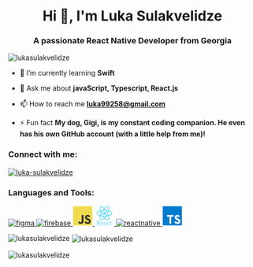 <h1 align="center">Hi 👋, I'm Luka Sulakvelidze</h1>
<h3 align="center">A passionate React Native Developer from Georgia</h3>

<p align="left"> <img src="https://komarev.com/ghpvc/?username=lukasulakvelidze&label=Profile%20views&color=0e75b6&style=flat" alt="lukasulakvelidze" /> </p>

- 🌱 I’m currently learning **Swift**

- 💬 Ask me about **javaScript, Typescript, React.js**

- 📫 How to reach me **luka99258@gmail.com**

- ⚡ Fun fact **My dog, Gigi, is my constant coding companion. He even has his own GitHub account (with a little help from me)!**

<h3 align="left">Connect with me:</h3>
<p align="left">
<a href="https://linkedin.com/in/luka-sulakvelidze" target="_blank"><img align="center" src="https://raw.githubusercontent.com/rahuldkjain/github-profile-readme-generator/master/src/images/icons/Social/linked-in-alt.svg" alt="luka-sulakvelidze" height="30" width="40" /></a>
</p>

<h3 align="left">Languages and Tools:</h3>
<p align="left"> <a href="https://www.figma.com/" target="_blank" rel="noreferrer"> <img src="https://www.vectorlogo.zone/logos/figma/figma-icon.svg" alt="figma" width="40" height="40"/> </a> <a href="https://firebase.google.com/" target="_blank" rel="noreferrer"> <img src="https://www.vectorlogo.zone/logos/firebase/firebase-icon.svg" alt="firebase" width="40" height="40"/> </a> <a href="https://developer.mozilla.org/en-US/docs/Web/JavaScript" target="_blank" rel="noreferrer"> <img src="https://raw.githubusercontent.com/devicons/devicon/master/icons/javascript/javascript-original.svg" alt="javascript" width="40" height="40"/> </a> <a href="https://reactjs.org/" target="_blank" rel="noreferrer"> <img src="https://raw.githubusercontent.com/devicons/devicon/master/icons/react/react-original-wordmark.svg" alt="react" width="40" height="40"/> </a> <a href="https://reactnative.dev/" target="_blank" rel="noreferrer"> <img src="https://reactnative.dev/img/header_logo.svg" alt="reactnative" width="40" height="40"/> </a> <a href="https://www.typescriptlang.org/" target="_blank" rel="noreferrer"> <img src="https://raw.githubusercontent.com/devicons/devicon/master/icons/typescript/typescript-original.svg" alt="typescript" width="40" height="40"/> </a> </p>

<p><img align="left" src="https://github-readme-stats.vercel.app/api/top-langs?username=lukasulakvelidze&show_icons=true&locale=en&layout=compact" alt="lukasulakvelidze" /></p>

<p>&nbsp;<img align="center" src="https://github-readme-stats.vercel.app/api?username=lukasulakvelidze&show_icons=true&locale=en" alt="lukasulakvelidze" /></p>

<p><img align="center" src="https://github-readme-streak-stats.herokuapp.com/?user=lukasulakvelidze&" alt="lukasulakvelidze" /></p>

